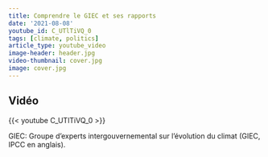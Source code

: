 ```yaml
---
title: Comprendre le GIEC et ses rapports
date: '2021-08-08'
youtube_id: C_UTlTiVQ_0
tags: [climate, politics]
article_type: youtube_video
image-header: header.jpg
video-thumbnail: cover.jpg
image: cover.jpg
---
```


## Vidéo

{{< youtube C_UTlTiVQ_0 >}}

GIEC: Groupe d’experts intergouvernemental sur l’évolution du climat (GIEC, IPCC en anglais).